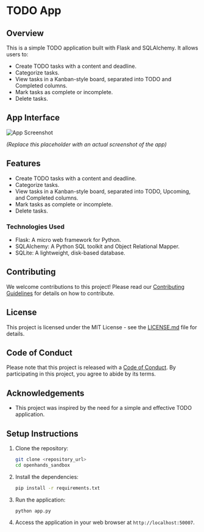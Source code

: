 # TODO App

## Overview

This is a simple TODO application built with Flask and SQLAlchemy. It allows users to:

*   Create TODO tasks with a content and deadline.
*   Categorize tasks.
*   View tasks in a Kanban-style board, separated into TODO and Completed columns.
*   Mark tasks as complete or incomplete.
*   Delete tasks.

## App Interface

![App Screenshot](doc/placeholder.png)

_(Replace this placeholder with an actual screenshot of the app)_

## Features

*   Create TODO tasks with a content and deadline.
*   Categorize tasks.
*   View tasks in a Kanban-style board, separated into TODO, Upcoming, and Completed columns.
*   Mark tasks as complete or incomplete.
*   Delete tasks.

### Technologies Used

*   Flask: A micro web framework for Python.
*   SQLAlchemy: A Python SQL toolkit and Object Relational Mapper.
*   SQLite: A lightweight, disk-based database.

## Contributing

We welcome contributions to this project! Please read our [Contributing Guidelines](CONTRIBUTING.md) for details on how to contribute.

## License

This project is licensed under the MIT License - see the [LICENSE.md](LICENSE.md) file for details.

## Code of Conduct

Please note that this project is released with a [Code of Conduct](CODE_OF_CONDUCT.md). By participating in this project, you agree to abide by its terms.

## Acknowledgements

*   This project was inspired by the need for a simple and effective TODO application.

## Setup Instructions

1.  Clone the repository:

    ```bash
    git clone <repository_url>
    cd openhands_sandbox
    ```

2.  Install the dependencies:

    ```bash
    pip install -r requirements.txt
    ```

3.  Run the application:

    ```bash
    python app.py
    ```

4.  Access the application in your web browser at `http://localhost:50007`.